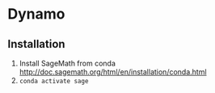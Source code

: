 # Dynamo

## Installation

1. Install SageMath from conda http://doc.sagemath.org/html/en/installation/conda.html
2. `conda activate sage`
